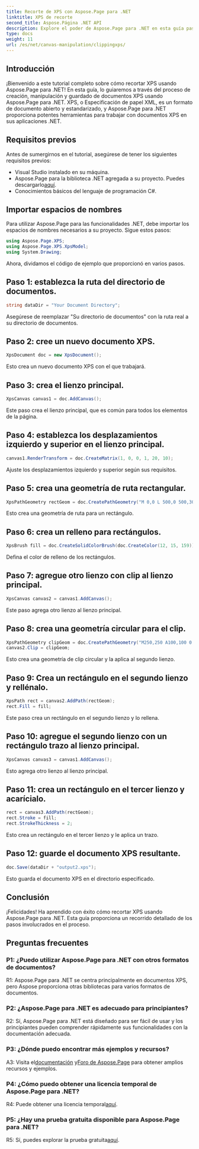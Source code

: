 ```yaml
---
title: Recorte de XPS con Aspose.Page para .NET
linktitle: XPS de recorte
second_title: Aspose.Página .NET API
description: Explore el poder de Aspose.Page para .NET en esta guía paso a paso sobre cómo recortar documentos XPS. Cree, manipule y guarde archivos XPS sin esfuerzo.
type: docs
weight: 11
url: /es/net/canvas-manipulation/clippingxps/
---
```

## Introducción

¡Bienvenido a este tutorial completo sobre cómo recortar XPS usando Aspose.Page para .NET! En esta guía, lo guiaremos a través del proceso de creación, manipulación y guardado de documentos XPS usando Aspose.Page para .NET. XPS, o Especificación de papel XML, es un formato de documento abierto y estandarizado, y Aspose.Page para .NET proporciona potentes herramientas para trabajar con documentos XPS en sus aplicaciones .NET.

## Requisitos previos

Antes de sumergirnos en el tutorial, asegúrese de tener los siguientes requisitos previos:

- Visual Studio instalado en su máquina.
-  Aspose.Page para la biblioteca .NET agregada a su proyecto. Puedes descargarlo[aquí](https://releases.aspose.com/page/net/).
- Conocimientos básicos del lenguaje de programación C#.

## Importar espacios de nombres

Para utilizar Aspose.Page para las funcionalidades .NET, debe importar los espacios de nombres necesarios a su proyecto. Sigue estos pasos:

```csharp
using Aspose.Page.XPS;
using Aspose.Page.XPS.XpsModel;
using System.Drawing;
```

Ahora, dividamos el código de ejemplo que proporcionó en varios pasos.

## Paso 1: establezca la ruta del directorio de documentos.

```csharp
string dataDir = "Your Document Directory";
```

Asegúrese de reemplazar "Su directorio de documentos" con la ruta real a su directorio de documentos.

## Paso 2: cree un nuevo documento XPS.

```csharp
XpsDocument doc = new XpsDocument();
```

Esto crea un nuevo documento XPS con el que trabajará.

## Paso 3: crea el lienzo principal.

```csharp
XpsCanvas canvas1 = doc.AddCanvas();
```

Este paso crea el lienzo principal, que es común para todos los elementos de la página.

## Paso 4: establezca los desplazamientos izquierdo y superior en el lienzo principal.

```csharp
canvas1.RenderTransform = doc.CreateMatrix(1, 0, 0, 1, 20, 10);
```

Ajuste los desplazamientos izquierdo y superior según sus requisitos.

## Paso 5: crea una geometría de ruta rectangular.

```csharp
XpsPathGeometry rectGeom = doc.CreatePathGeometry("M 0,0 L 500,0 500,300 0,300 Z");
```

Esto crea una geometría de ruta para un rectángulo.

## Paso 6: crea un relleno para rectángulos.

```csharp
XpsBrush fill = doc.CreateSolidColorBrush(doc.CreateColor(12, 15, 159));
```

Defina el color de relleno de los rectángulos.

## Paso 7: agregue otro lienzo con clip al lienzo principal.

```csharp
XpsCanvas canvas2 = canvas1.AddCanvas();
```

Este paso agrega otro lienzo al lienzo principal.

## Paso 8: crea una geometría circular para el clip.

```csharp
XpsPathGeometry clipGeom = doc.CreatePathGeometry("M250,250 A100,100 0 1 1 250,50 100,100 0 1 1 250,250");
canvas2.Clip = clipGeom;
```

Esto crea una geometría de clip circular y la aplica al segundo lienzo.

## Paso 9: Crea un rectángulo en el segundo lienzo y rellénalo.

```csharp
XpsPath rect = canvas2.AddPath(rectGeom);
rect.Fill = fill;
```

Este paso crea un rectángulo en el segundo lienzo y lo rellena.

## Paso 10: agregue el segundo lienzo con un rectángulo trazo al lienzo principal.

```csharp
XpsCanvas canvas3 = canvas1.AddCanvas();
```

Esto agrega otro lienzo al lienzo principal.

## Paso 11: crea un rectángulo en el tercer lienzo y acarícialo.

```csharp
rect = canvas3.AddPath(rectGeom);
rect.Stroke = fill;
rect.StrokeThickness = 2;
```

Esto crea un rectángulo en el tercer lienzo y le aplica un trazo.

## Paso 12: guarde el documento XPS resultante.

```csharp
doc.Save(dataDir + "output2.xps");
```

Esto guarda el documento XPS en el directorio especificado.

## Conclusión

¡Felicidades! Ha aprendido con éxito cómo recortar XPS usando Aspose.Page para .NET. Esta guía proporciona un recorrido detallado de los pasos involucrados en el proceso.

## Preguntas frecuentes

### P1: ¿Puedo utilizar Aspose.Page para .NET con otros formatos de documentos?

R1: Aspose.Page para .NET se centra principalmente en documentos XPS, pero Aspose proporciona otras bibliotecas para varios formatos de documentos.

### P2: ¿Aspose.Page para .NET es adecuado para principiantes?

R2: Sí, Aspose.Page para .NET está diseñado para ser fácil de usar y los principiantes pueden comprender rápidamente sus funcionalidades con la documentación adecuada.

### P3: ¿Dónde puedo encontrar más ejemplos y recursos?

 A3: Visita el[documentación](https://reference.aspose.com/page/net/) y[Foro de Aspose.Page](https://forum.aspose.com/c/page/39) para obtener amplios recursos y ejemplos.

### P4: ¿Cómo puedo obtener una licencia temporal de Aspose.Page para .NET?

 R4: Puede obtener una licencia temporal[aquí](https://purchase.aspose.com/temporary-license/).

### P5: ¿Hay una prueba gratuita disponible para Aspose.Page para .NET?

 R5: Sí, puedes explorar la prueba gratuita[aquí](https://releases.aspose.com/).